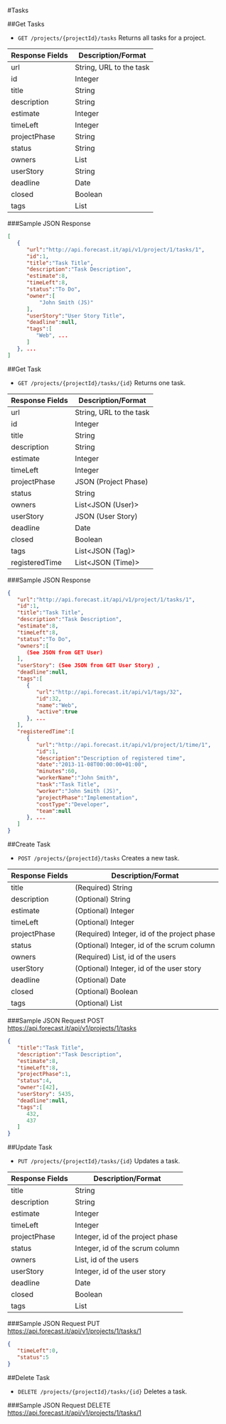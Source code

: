 #Tasks

##Get Tasks

* `GET /projects/{projectId}/tasks` Returns all tasks for a project.

|Response Fields | Description/Format|
|------------ | -------------|
|url | String, URL to the task|
|id | Integer|
|title | String|
|description | String|
|estimate | Integer|
|timeLeft | Integer|
|projectPhase | String|
|status | String|
|owners | List<String>|
|userStory | String|
|deadline | Date|
|closed | Boolean|
|tags | List<String>|

###Sample JSON Response
```json
[
   {
      "url":"http://api.forecast.it/api/v1/project/1/tasks/1",
      "id":1,
      "title":"Task Title",
      "description":"Task Description",
      "estimate":8,
      "timeLeft":8,
      "status":"To Do",
      "owner":[
	      "John Smith (JS)"
      ],
      "userStory":"User Story Title",
      "deadline":null,
      "tags":[
         "Web", ...
      ]
   }, ...
]
```

##Get Task

* `GET /projects/{projectId}/tasks/{id}` Returns one task.

|Response Fields | Description/Format|
|------------ | -------------|
|url | String, URL to the task|
|id | Integer|
|title | String|
|description | String|
|estimate | Integer|
|timeLeft | Integer|
|projectPhase | JSON (Project Phase)|
|status | String|
|owners | List<JSON (User)>|
|userStory | JSON (User Story)|
|deadline | Date|
|closed | Boolean|
|tags | List<JSON (Tag)>|
|registeredTime | List<JSON (Time)>|

###Sample JSON Response
```json
{
   "url":"http://api.forecast.it/api/v1/project/1/tasks/1",
   "id":1,
   "title":"Task Title",
   "description":"Task Description",
   "estimate":8,
   "timeLeft":8,
   "status":"To Do",
   "owners":[
      (See JSON from GET User)
   ],
   "userStory": (See JSON from GET User Story) ,
   "deadline":null,
   "tags":[
      {
         "url":"http://api.forecast.it/api/v1/tags/32",
         "id":32,
         "name":"Web",
         "active":true
      }, ...
   ],
   "registeredTime":[
      {  
         "url":"http://api.forecast.it/api/v1/project/1/time/1",
         "id":1,
         "description":"Description of registered time",
         "date":"2013-11-08T00:00:00+01:00",
         "minutes":60,
         "workerName":"John Smith",
         "task":"Task Title",
         "worker":"John Smith (JS)",
         "projectPhase":"Implementation",
         "costType":"Developer",
         "team":null
      }, ...
   ]
}
```

##Create Task

* `POST /projects/{projectId}/tasks` Creates a new task.

|Response Fields | Description/Format|
|------------ | -------------|
|title | (Required) String|
|description | (Optional) String|
|estimate | (Optional) Integer|
|timeLeft | (Optional) Integer|
|projectPhase | (Required) Integer, id of the project phase|
|status | (Optional) Integer, id of the scrum column|
|owners | (Required) List<Integer>, id of the users|
|userStory | (Optional) Integer, id of the user story|
|deadline | (Optional) Date|
|closed | (Optional) Boolean|
|tags | (Optional) List<Integer>|

###Sample JSON Request
POST https://api.forecast.it/api/v1/projects/1/tasks

```json
{
   "title":"Task Title",
   "description":"Task Description",
   "estimate":8,
   "timeLeft":8,
   "projectPhase":1,
   "status":4,
   "owner":[42],
   "userStory": 5435,
   "deadline":null,
   "tags":[
      432,
      437
   ]
}
```

##Update Task

* `PUT /projects/{projectId}/tasks/{id}` Updates a task.

|Response Fields | Description/Format|
|------------ | -------------|
|title | String|
|description | String|
|estimate | Integer|
|timeLeft | Integer|
|projectPhase | Integer, id of the project phase|
|status | Integer, id of the scrum column|
|owners | List<Integer>, id of the users|
|userStory | Integer, id of the user story|
|deadline | Date|
|closed | Boolean|
|tags | List<Integer>|

###Sample JSON Request
PUT https://api.forecast.it/api/v1/projects/1/tasks/1

```json
{
   "timeLeft":0,
   "status":5
}
```

##Delete Task

* `DELETE /projects/{projectId}/tasks/{id}` Deletes a task.

###Sample JSON Request
DELETE https://api.forecast.it/api/v1/projects/1/tasks/1
